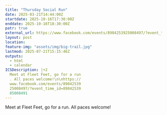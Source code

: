 ```yaml
---
title: "Thursday Social Run"
date: 2025-03-21T14:44:00Z
startdate: 2025-10-16T17:30:00Z
enddate: 2025-10-16T18:30:00Z
patr: true
external_url: https://www.facebook.com/events/8984253925008497/?event_time_id=8984253985008491
layout: post
location: 
feature-img: "assets/img/big-trail.jpg"
lastmod: 2025-07-21T15:15:46Z
outputs:
  - html
  - calendar
ICSDescription: |+2
  Meet at Fleet Feet, go for a run  . All paces welcome!\n\nhttps://  www.facebook.com/events/89842539  25008497/?event_time_id=89842539  85008491
---
```


Meet at Fleet Feet, go for a run. All paces welcome!<br>
  <br>
  
